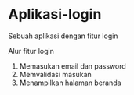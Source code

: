 # Aplikasi-login
Sebuah aplikasi dengan fitur login

Alur fitur login
1. Memasukan email dan password
2. Memvalidasi masukan
3. Menampilkan halaman beranda
